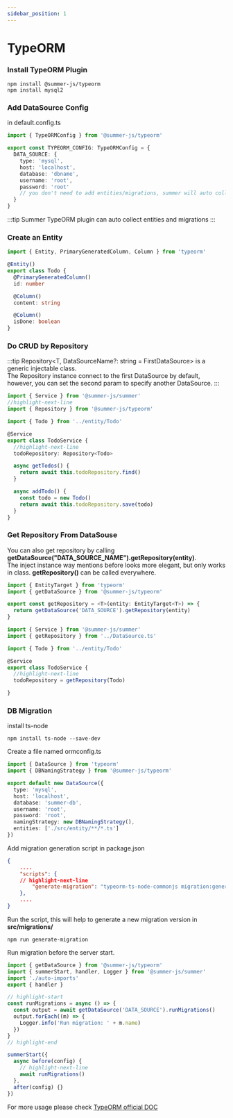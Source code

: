 ```yaml
---
sidebar_position: 1
---
```


# TypeORM

### Install TypeORM Plugin

```
npm install @summer-js/typeorm
npm install mysql2
```

### Add DataSource Config
in default.config.ts

```ts title="src/config/default.config.ts"
import { TypeORMConfig } from '@summer-js/typeorm'

export const TYPEORM_CONFIG: TypeORMConfig = {
  DATA_SOURCE: {
    type: 'mysql',
    host: 'localhost',
    database: 'dbname',
    username: 'root',
    password: 'root'
    // you don't need to add entities/migrations, summer will auto collect them
  }
}
```

:::tip
Summer TypeORM plugin can auto collect entities and migrations
:::

### Create an Entity
```ts title="src/entity/Todo.ts"
import { Entity, PrimaryGeneratedColumn, Column } from 'typeorm'

@Entity()
export class Todo {
  @PrimaryGeneratedColumn()
  id: number

  @Column()
  content: string

  @Column()
  isDone: boolean
}
```


### Do CRUD by Repository

:::tip
Repository&lt;T, DataSourceName?: string = FirstDataSource&gt; is a generic injectable class.<br/>
The Repository instance connect to the first DataSource by default, however, you can set the second param to specify another DataSource.
:::

```ts title="src/service/TodoService.ts"
import { Service } from '@summer-js/summer'
//highlight-next-line
import { Repository } from '@summer-js/typeorm'

import { Todo } from '../entity/Todo'

@Service
export class TodoService {
  //highlight-next-line
  todoRepository: Repository<Todo>

  async getTodos() {
    return await this.todoRepository.find()
  }

  async addTodo() {
    const todo = new Todo()
    return await this.todoRepository.save(todo)
  }
}
```



### Get Repository From DataSouse

You can also get repository by calling **getDataSource("DATA_SOURCE_NAME").getRepository(entity)**.<br/>
The inject instance way mentions before looks more elegant, but only works in class. **getRepository()** can be called everywhere.

```ts title="src/DataSource.ts"
import { EntityTarget } from 'typeorm'
import { getDataSource } from '@summer-js/typeorm'

export const getRepository = <T>(entity: EntityTarget<T>) => {
  return getDataSource('DATA_SOURCE').getRepository(entity)
}
```

```ts title="src/service/TodoService.ts"
import { Service } from '@summer-js/summer'
import { getRepository } from '../DataSource.ts'

import { Todo } from '../entity/Todo'

@Service
export class TodoService {
  //highlight-next-line
  todoRepository = getRepository(Todo)

}
```


### DB Migration


install ts-node
```
npm install ts-node --save-dev
```

Create a file named ormconfig.ts

```ts title="ormconfig.ts"
import { DataSource } from 'typeorm'
import { DBNamingStrategy } from '@summer-js/typeorm'

export default new DataSource({
  type: 'mysql',
  host: 'localhost',
  database: 'summer-db',
  username: 'root',
  password: 'root',
  namingStrategy: new DBNamingStrategy(),
  entities: ['./src/entity/**/*.ts']
})
```


Add migration generation script in package.json
```json title="package.json"
{
	....
	"scripts": {
    // highlight-next-line
		"generate-migration": "typeorm-ts-node-commonjs migration:generate src/migrations/migration -d ormconfig.ts -p"
	},
	....
}
```

Run the script, this will help to generate a new migration version in **src/migrations/**
```
npm run generate-migration
```

Run migration before the server start.
```ts title="src/index.ts"
import { getDataSource } from '@summer-js/typeorm'
import { summerStart, handler, Logger } from '@summer-js/summer'
import './auto-imports'
export { handler }

// highlight-start
const runMigrations = async () => {
  const output = await getDataSource('DATA_SOURCE').runMigrations()
  output.forEach((m) => {
    Logger.info('Run migration: ' + m.name)
  })
}
// highlight-end

summerStart({
  async before(config) {
    // highlight-next-line
    await runMigrations()
  },
  after(config) {}
})
```



For more usage please check [TypeORM official DOC](https://typeorm.io/)